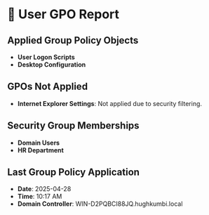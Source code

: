 # 👤 User GPO Report

## Applied Group Policy Objects
- **User Logon Scripts**
- **Desktop Configuration**

## GPOs Not Applied
- **Internet Explorer Settings**: Not applied due to security filtering.

## Security Group Memberships
- **Domain Users**
- **HR Department**

## Last Group Policy Application
- **Date**: 2025-04-28
- **Time**: 10:17 AM
- **Domain Controller**: WIN-D2PQBCI88JQ.hughkumbi.local
